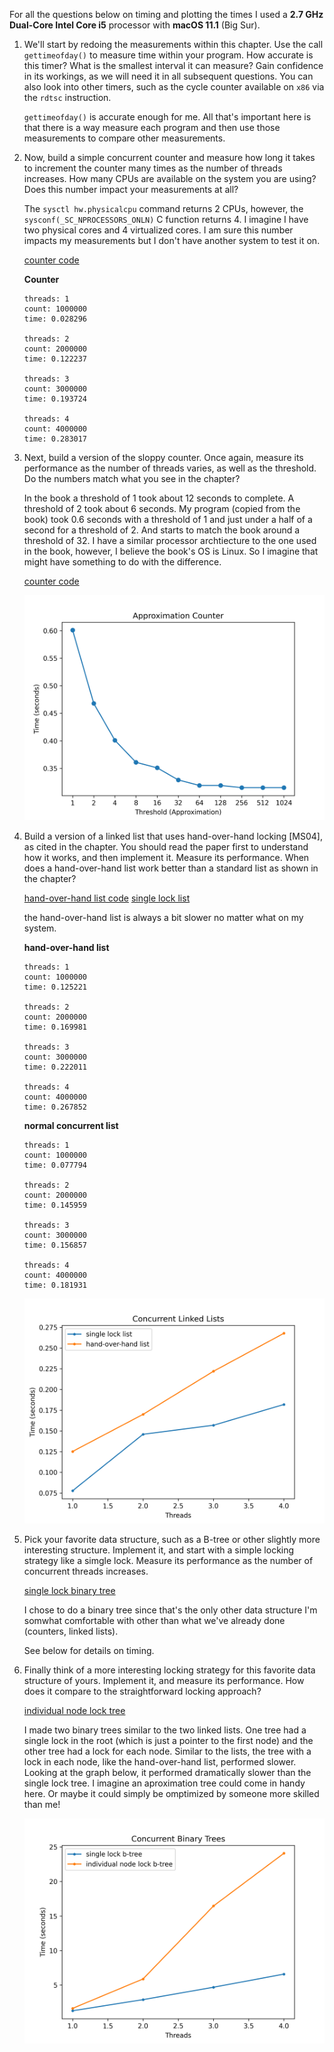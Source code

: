 For all the questions below on timing and plotting the times I used a **2.7 GHz Dual-Core Intel Core i5** processor with **macOS 11.1** (Big Sur).

1. We'll start by redoing the measurements within this chapter. Use the call `gettimeofday()` to measure time within your program. How accurate is this timer? What is the smallest interval it can measure? Gain confidence in its workings, as we will need it in all subsequent questions. You can also look into other timers, such as the cycle counter available on `x86` via the `rdtsc` instruction.

    `gettimeofday()` is accurate enough for me. All that's important here is that there is a way measure each program and then use those measurements to compare other measurements.

2. Now, build a simple concurrent counter and measure how long it takes to increment the counter many times as the number of threads increases. How many CPUs are available on the system you are using? Does this number impact your measurements at all?

    The `sysctl hw.physicalcpu` command returns 2 CPUs, however, the `sysconf(_SC_NPROCESSORS_ONLN)` C function returns 4. I imagine I have two physical cores and 4 virtualized cores. I am sure this number impacts my measurements but I don't have another system to test it on.

    [counter code](https://github.com/breakthatbass/OStep/blob/main/chap29/counter.c)

    **Counter**
    ```
    threads: 1
    count: 1000000
    time: 0.028296

    threads: 2
    count: 2000000
    time: 0.122237

    threads: 3
    count: 3000000
    time: 0.193724

    threads: 4
    count: 4000000
    time: 0.283017
    ```

3. Next, build a version of the sloppy counter. Once again, measure its performance as the number of threads varies, as well as the threshold. Do the numbers match what you see in the chapter?

    In the book a threshold of 1 took about 12 seconds to complete. A threshold of 2 took about 6 seconds. My program (copied from the book) took 0.6 seconds with a threshold of 1 and just under a half of a second for a threshold of 2. And starts to match the book around a threshold of 32. I have a similar processor archtiecture to the one used in the book, however, I believe the book's OS is Linux. So I imagine that might have something to do with the difference. 

    [counter code](https://github.com/breakthatbass/OStep/blob/main/chap29/sloppycounter.c)

    ![approximation](plot.png)


4. Build a version of a linked list that uses hand-over-hand locking [MS04], as cited in the chapter. You should read the paper first to understand how it works, and then implement it. Measure its performance. When does a hand-over-hand list work better than a standard list as shown in the chapter?

    [hand-over-hand list code](https://github.com/breakthatbass/OStep/blob/main/chap29/hoh-list.c)
    [single lock list](https://github.com/breakthatbass/OStep/blob/main/chap29/conc-list.c)

    the hand-over-hand list is always a bit slower no matter what on my system.

    **hand-over-hand list**
    ```
    threads: 1
    count: 1000000
    time: 0.125221

    threads: 2
    count: 2000000
    time: 0.169981

    threads: 3
    count: 3000000
    time: 0.222011

    threads: 4
    count: 4000000
    time: 0.267852
    ```
    **normal concurrent list**
    ```
    threads: 1
    count: 1000000
    time: 0.077794

    threads: 2
    count: 2000000
    time: 0.145959

    threads: 3
    count: 3000000
    time: 0.156857

    threads: 4
    count: 4000000
    time: 0.181931
    ```

    ![list plot](listplot.png)

5. Pick your favorite data structure, such as a B-tree or other slightly more interesting structure. Implement it, and start with a simple locking strategy like a simgle lock. Measure its performance as the number of concurrent threads increases.

    [single lock binary tree](https://github.com/breakthatbass/OStep/blob/main/chap29/conctree.c)

    I chose to do a binary tree since that's the only other data structure I'm somwhat comfortable with other than what we've already done (counters, linked lists).

    See below for details on timing.

6. Finally think of a more interesting locking strategy for this favorite data structure of yours. Implement it, and measure its performance. How does it compare to the straightforward locking approach?

    [individual node lock tree](https://github.com/breakthatbass/OStep/blob/main/chap29/hohtree.c)

    I made two binary trees similar to the two linked lists. One tree had a single lock in the root (which is just a pointer to the first node) and the other tree had a lock for each node. Similar to the lists, the tree with a lock in each node, like the hand-over-hand list, performed slower. Looking at the graph below, it performed dramatically slower than the single lock tree. I imagine an aproximation tree could come in handy here. Or maybe it could simply be omptimized by someone more skilled than me!

    ![tree plot](treeplot.png)